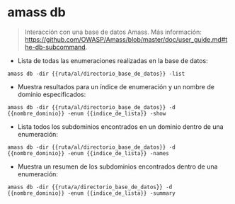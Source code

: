 # amass db

> Interacción con una base de datos Amass.
> Más información: <https://github.com/OWASP/Amass/blob/master/doc/user_guide.md#the-db-subcommand>.

- Lista de todas las enumeraciones realizadas en la base de datos:

`amass db -dir {{ruta/al/directorio_base_de_datos}} -list`

- Muestra resultados para un índice de enumeración y un nombre de dominio especificados:

`amass db -dir {{ruta/al/directorio_base_de_datos}} -d {{nombre_dominio}} -enum {{indice_de_lista}} -show`

- Lista todos los subdominios encontrados en un dominio dentro de una enumeración:

`amass db -dir {{ruta/al/directorio_base_de_datos}} -d {{nombre_dominio}} -enum {{indice_de_lista}} -names`

- Muestra un resumen de los subdominios encontrados dentro de una enumeración:

`amass db -dir {{ruta/a/directorio_base_de_datos}} -d {{nombre_dominio}} -enum {{indice_de_lista}} -summary`
